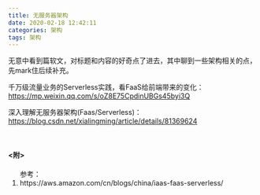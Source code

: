```yaml
---
title: 无服务器架构
date: 2020-02-18 12:42:11
categories: 架构
tags: 架构
---
```


无意中看到篇软文，对标题和内容的好奇点了进去，其中聊到一些架构相关的点，先mark住后续补充。

千万级流量业务的Serverless实践，看FaaS给前端带来的变化：https://mp.weixin.qq.com/s/oZ8E75CpdinUBGs45byi3Q

深入理解无服务器架构(Faas/Serverless)：https://blog.csdn.net/xialingming/article/details/81369624

<h4 style="margin-top:50px;"><附></h4>
<ol>参考：
  <li>https://aws.amazon.com/cn/blogs/china/iaas-faas-serverless/</li>
</ol>


